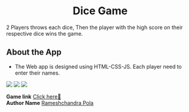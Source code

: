<h1 align="center"> Dice Game</h1>
2 Players throws each dice, Then the player with the high score on their respective dice wins the game.

## About the App
- The Web app is designed using HTML-CSS-JS. Each player need to enter their names.

![](https://user-images.githubusercontent.com/76244600/135985263-55c4bda9-f97c-4729-a45b-f3fad8402ca6.png)
![](https://user-images.githubusercontent.com/76244600/135985364-c9a9e5f9-ae60-4a36-bff2-725ff5cc8e89.png)
![](https://user-images.githubusercontent.com/76244600/135985373-8c1a29ac-0d02-4b4b-a4eb-48601265f6d0.png)

<b>Game link</b> [Click here🎉](https://rameshchandrapola.github.io/Webdev-Projects/Dice_game/index.html)
<br>
<b>Author Name</b> [Rameshchandra Pola](https://github.com/Rameshchandrapola)


